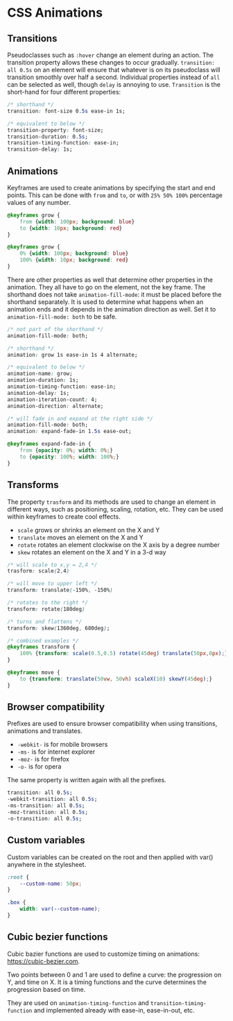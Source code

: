 # CSS Animations

## Transitions

Pseudoclasses such as `:hover`  change an element during an action. The transition property allows these changes to occur gradually. `transition: all 0.5s` on an element will ensure that whatever is on its pseudoclass will transition smoothly over half a second. Individual properties instead of `all` can be selected as well, though `delay` is annoying to use. `Transition` is the short-hand for four different properties:

```css
/* shorthand */
transition: font-size 0.5s ease-in 1s;

/* equivalent to below */
transition-property: font-size;
transition-duration: 0.5s;
transition-timing-function: ease-in;
transition-delay: 1s;
```

## Animations

Keyframes are used to create animations by specifying the start and end points. This can be done with `from` and `to`, or with `25% 50% 100%` percentage values of any number.

```css
@keyframes grow {
	from {width: 100px; background: blue}
	to {width: 10px; background: red}
}

@keyframes grow {
	0% {width: 100px; background: blue}
	100% {width: 10px; background: red}
}
```

There are other properties as well that determine other properties in the animation. They all have to go on the element, not the key frame. The shorthand does not take `animation-fill-mode`: it must be placed before the shorthand separately. It is used to determine what happens when an animation ends and it depends in the animation direction as well. Set it to `animation-fill-mode: both` to be safe.

```css
/* not part of the shorthand */
animation-fill-mode: both;

/* shorthand */
animation: grow 1s ease-in 1s 4 alternate;

/* equivalent to below */
animation-name: grow;
animation-duration: 1s;
animation-timing-function: ease-in;
animation-delay: 1s;
animation-iteration-count: 4;
animation-direction: alternate;
```

```css
/* will fade in and expand at the right side */
animation-fill-mode: both;
animation: expand-fade-in 1.5s ease-out;

@keyframes expand-fade-in {
	from {opacity: 0%; width: 0%;}
	to {opacity: 100%; width: 100%;}
}
```

## Transforms

The property `trasform` and its methods are used to change an element in different ways, such as positioning, scaling, rotation, etc. They can be used within keyframes to create cool effects.
* `scale` grows or shrinks an element on the X and Y
* `translate` moves an element on the X and Y
* `rotate` rotates an element clockwise on the X axis by a degree number
* `skew` rotates an element on the X and Y in a 3-d way

```css
/* will scale to x,y = 2,4 */
trasform: scale(2,4)

/* will move to upper left */
transform: translate(-150%, -150%)

/* rotates to the right */
transform: rotate(180deg)

/* turns and flattens */
transform: skew(1360deg, 680deg);

/* combined examples */
@keyframes transform {
	100% {transform: scale(0.5,0.5) rotate(45deg) translate(50px,0px);}
}

@keyframes move {
	to {transform: translate(50vw, 50vh) scaleX(10) skewY(45deg);}
}
```

## Browser compatibility

Prefixes are used to ensure browser compatibility when using transitions, animations and translates.
* `-webkit-` is for mobile browsers
* `-ms-` is for internet explorer
* `-moz-` is for firefox
* `-o-` is for opera

The same property is written again with all the prefixes.

```css
transition: all 0.5s;
-webkit-transition: all 0.5s;
-ms-transition: all 0.5s;
-moz-transition: all 0.5s;
-o-transition: all 0.5s;
```

## Custom variables

Custom variables can be created on the root and then applied with var() anywhere in the stylesheet.

```css
:root {
	--custom-name: 50px;
}

.box {
	width: var(--custom-name);
}
```

## Cubic bezier functions

Cubic bazier functions are used to customize timing on animations: https://cubic-bezier.com.

Two points between 0 and 1 are used to define a curve: the progression on Y, and time on X. It is a timing functions and the curve determines the progression based on time.

They are used on `animation-timing-function` and `transition-timing-function` and implemented already with ease-in, ease-in-out, etc.

